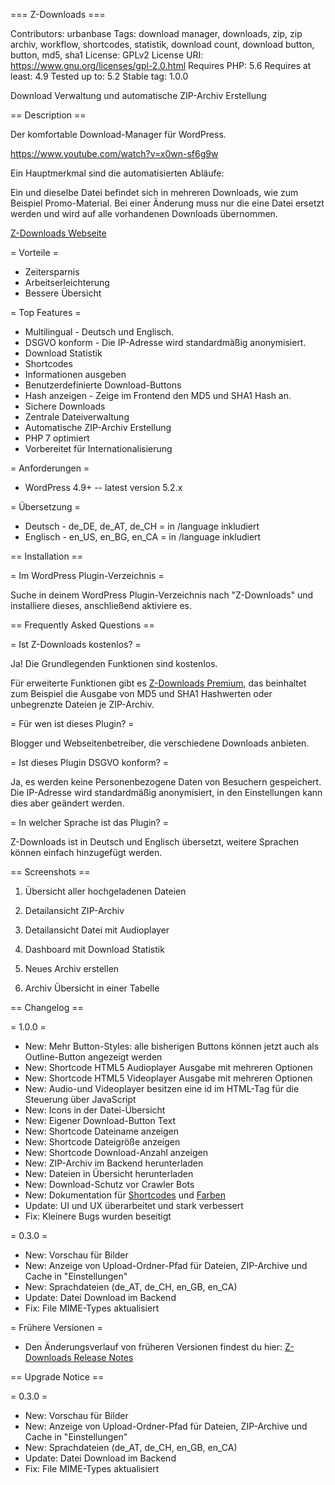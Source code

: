 === Z-Downloads ===

Contributors: urbanbase
Tags: download manager, downloads, zip, zip archiv, workflow, shortcodes, statistik, download count, download button, button, md5, sha1
License: GPLv2
License URI: https://www.gnu.org/licenses/gpl-2.0.html
Requires PHP: 5.6
Requires at least: 4.9
Tested up to: 5.2
Stable tag: 1.0.0

Download Verwaltung und automatische ZIP-Archiv Erstellung

== Description ==

Der komfortable Download-Manager für WordPress.

https://www.youtube.com/watch?v=x0wn-sf6g9w

Ein Hauptmerkmal sind die automatisierten Abläufe:

Ein und dieselbe Datei befindet sich in mehreren Downloads, wie zum Beispiel Promo-Material. Bei einer Änderung muss nur die eine Datei ersetzt werden und wird auf alle vorhandenen Downloads übernommen.

[Z-Downloads Webseite](https://code.urban-base.net/z-downloads?utm_source=wporg)

= Vorteile =

- Zeitersparnis
- Arbeitserleichterung
- Bessere Übersicht

= Top Features =

- Multilingual - Deutsch und Englisch.
- DSGVO konform - Die IP-Adresse wird standardmäßig anonymisiert.
- Download Statistik
- Shortcodes
- Informationen ausgeben
- Benutzerdefinierte Download-Buttons
- Hash anzeigen - Zeige im Frontend den MD5 und SHA1 Hash an.
- Sichere Downloads
- Zentrale Dateiverwaltung
- Automatische ZIP-Archiv Erstellung
- PHP 7 optimiert
- Vorbereitet für Internationalisierung

= Anforderungen =

- WordPress 4.9+ -- latest version 5.2.x

= Übersetzung =

- Deutsch - de_DE, de_AT, de_CH = in /language inkludiert
- Englisch - en_US, en_BG, en_CA = in /language inkludiert

== Installation ==

= Im WordPress Plugin-Verzeichnis =

Suche in deinem WordPress Plugin-Verzeichnis nach "Z-Downloads" und installiere dieses, anschließend aktiviere es.

== Frequently Asked Questions ==

= Ist Z-Downloads kostenlos? =

Ja! Die Grundlegenden Funktionen sind kostenlos.

Für erweiterte Funktionen gibt es [Z-Downloads Premium](https://code.urban-base.net/z-downloads?utm_source=wporg), das beinhaltet zum Beispiel die Ausgabe von MD5 und SHA1 Hashwerten oder unbegrenzte Dateien je ZIP-Archiv.

= Für wen ist dieses Plugin? =

Blogger und Webseitenbetreiber, die verschiedene Downloads anbieten.

= Ist dieses Plugin DSGVO konform? =

Ja, es werden keine Personenbezogene Daten von Besuchern gespeichert. Die IP-Adresse wird standardmäßig anonymisiert, in den Einstellungen kann dies aber geändert werden.

= In welcher Sprache ist das Plugin? =

Z-Downloads ist in Deutsch und Englisch übersetzt, weitere Sprachen können einfach hinzugefügt werden.

== Screenshots ==

1.  Übersicht aller hochgeladenen Dateien

2.  Detailansicht ZIP-Archiv

3.  Detailansicht Datei mit Audioplayer

4.  Dashboard mit Download Statistik

5.  Neues Archiv erstellen

6.  Archiv Übersicht in einer Tabelle

== Changelog ==

= 1.0.0 =
- New: Mehr Button-Styles: alle bisherigen Buttons können jetzt auch als Outline-Button angezeigt werden
- New: Shortcode HTML5 Audioplayer Ausgabe mit mehreren Optionen
- New: Shortcode HTML5 Videoplayer Ausgabe mit mehreren Optionen
- New: Audio-und Videoplayer besitzen eine id im HTML-Tag für die Steuerung über JavaScript
- New: Icons in der Datei-Übersicht
- New: Eigener Download-Button Text
- New: Shortcode Dateiname anzeigen
- New: Shortcode Dateigröße anzeigen
- New: Shortcode Download-Anzahl anzeigen
- New: ZIP-Archiv im Backend herunterladen
- New: Dateien in Übersicht herunterladen
- New: Download-Schutz vor Crawler Bots
- New: Dokumentation für [Shortcodes](https://code.urban-base.net/z-downloads/shortcodes/?utm_source=wporg) und [Farben](https://code.urban-base.net/z-downloads/farben/?utm_source=wporg)
- Update: UI und UX überarbeitet und stark verbessert
- Fix: Kleinere Bugs wurden beseitigt

= 0.3.0 =
- New: Vorschau für Bilder
- New: Anzeige von Upload-Ordner-Pfad für Dateien, ZIP-Archive und Cache in "Einstellungen"
- New: Sprachdateien (de_AT, de_CH, en_GB, en_CA)
- Update: Datei Download im Backend
- Fix: File MIME-Types aktualisiert

= Frühere Versionen =
- Den Änderungsverlauf von früheren Versionen findest du hier: [Z-Downloads Release Notes](https://code.urban-base.net/z-downloads/release-notes/?utm_source=wporg)

== Upgrade Notice ==

= 0.3.0 =
- New: Vorschau für Bilder
- New: Anzeige von Upload-Ordner-Pfad für Dateien, ZIP-Archive und Cache in "Einstellungen"
- New: Sprachdateien (de_AT, de_CH, en_GB, en_CA)
- Update: Datei Download im Backend
- Fix: File MIME-Types aktualisiert